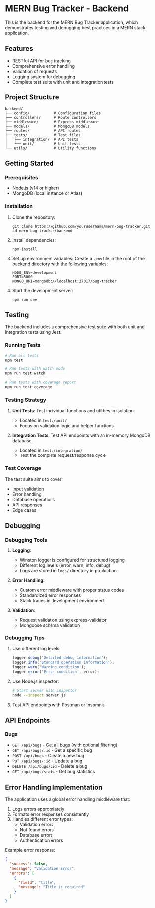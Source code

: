 # MERN Bug Tracker - Backend

This is the backend for the MERN Bug Tracker application, which demonstrates testing and debugging best practices in a MERN stack application.

## Features

- RESTful API for bug tracking
- Comprehensive error handling
- Validation of requests
- Logging system for debugging
- Complete test suite with unit and integration tests

## Project Structure

```
backend/
├── config/           # Configuration files
├── controllers/      # Route controllers
├── middleware/       # Express middleware
├── models/           # MongoDB models
├── routes/           # API routes
├── tests/            # Test files
│   ├── integration/  # API tests
│   └── unit/         # Unit tests
└── utils/            # Utility functions
```

## Getting Started

### Prerequisites

- Node.js (v14 or higher)
- MongoDB (local instance or Atlas)

### Installation

1. Clone the repository:
   ```
   git clone https://github.com/yourusername/mern-bug-tracker.git
   cd mern-bug-tracker/backend
   ```

2. Install dependencies:
   ```
   npm install
   ```

3. Set up environment variables:
   Create a `.env` file in the root of the backend directory with the following variables:
   ```
   NODE_ENV=development
   PORT=5000
   MONGO_URI=mongodb://localhost:27017/bug-tracker
   ```

4. Start the development server:
   ```
   npm run dev
   ```

## Testing

The backend includes a comprehensive test suite with both unit and integration tests using Jest.

### Running Tests

```bash
# Run all tests
npm test

# Run tests with watch mode
npm run test:watch

# Run tests with coverage report
npm run test:coverage
```

### Testing Strategy

1. **Unit Tests**: Test individual functions and utilities in isolation.
   - Located in `tests/unit/`
   - Focus on validation logic and helper functions

2. **Integration Tests**: Test API endpoints with an in-memory MongoDB database.
   - Located in `tests/integration/`
   - Test the complete request/response cycle

### Test Coverage

The test suite aims to cover:
- Input validation
- Error handling
- Database operations
- API responses
- Edge cases

## Debugging

### Debugging Tools

1. **Logging**:
   - Winston logger is configured for structured logging
   - Different log levels (error, warn, info, debug)
   - Logs are stored in `logs/` directory in production

2. **Error Handling**:
   - Custom error middleware with proper status codes
   - Standardized error responses
   - Stack traces in development environment

3. **Validation**:
   - Request validation using express-validator
   - Mongoose schema validation

### Debugging Tips

1. Use different log levels:
   ```javascript
   logger.debug('Detailed debug information');
   logger.info('Standard operation information');
   logger.warn('Warning condition');
   logger.error('Error condition', error);
   ```

2. Use Node.js inspector:
   ```bash
   # Start server with inspector
   node --inspect server.js
   ```

3. Test API endpoints with Postman or Insomnia

## API Endpoints

### Bugs

- `GET /api/bugs` - Get all bugs (with optional filtering)
- `GET /api/bugs/:id` - Get a specific bug
- `POST /api/bugs` - Create a new bug
- `PUT /api/bugs/:id` - Update a bug
- `DELETE /api/bugs/:id` - Delete a bug
- `GET /api/bugs/stats` - Get bug statistics

## Error Handling Implementation

The application uses a global error handling middleware that:

1. Logs errors appropriately
2. Formats error responses consistently
3. Handles different error types:
   - Validation errors
   - Not found errors
   - Database errors
   - Authentication errors

Example error response:
```json
{
  "success": false,
  "message": "Validation Error",
  "errors": [
    {
      "field": "title",
      "message": "Title is required"
    }
  ]
}
```
